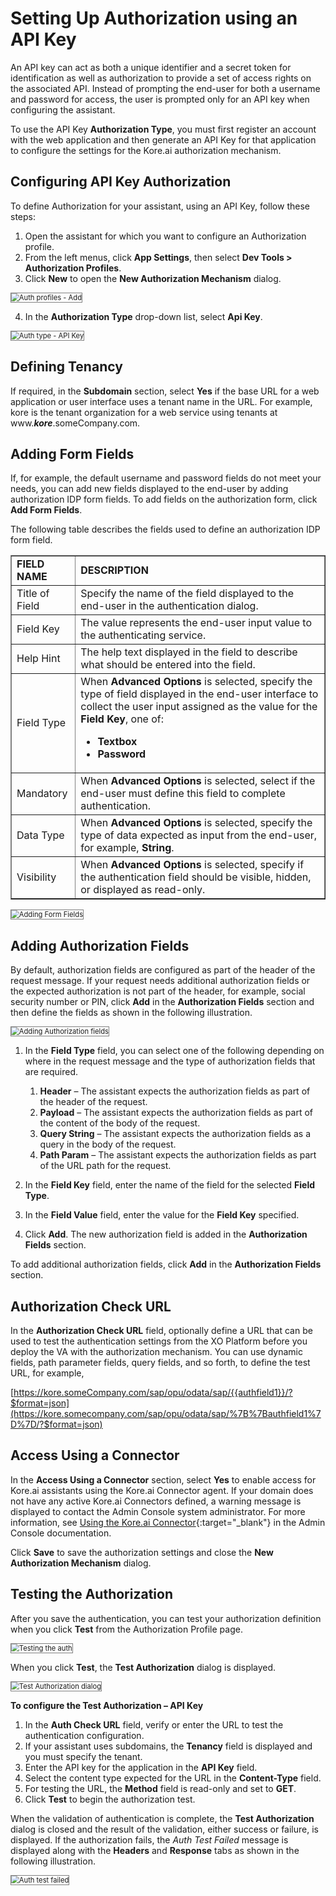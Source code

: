 # Setting Up Authorization using an API Key

An API key can act as both a unique identifier and a secret token for identification as well as authorization to provide a set of access rights on the associated API. Instead of prompting the end-user for both a username and password for access, the user is prompted only for an API key when configuring the assistant.

To use the API Key **Authorization Type**, you must first register an account with the web application and then generate an API Key for that application to configure the settings for the Kore.ai authorization mechanism.


## Configuring API Key Authorization

To define Authorization for your assistant, using an API Key, follow these steps:

1. Open the assistant for which you want to configure an Authorization profile.
2. From the left menus, click **App Settings**, then select **Dev Tools > Authorization Profiles**.
3. Click **New** to open the **New Authorization Mechanism** dialog. 
<img src="../images/basic-auth-img2.png" alt="Auth profiles - Add" title="Auth profiles - Add" style="border: 1px solid gray;zoom:80%;"/>

4. In the **Authorization Type** drop-down list, select **Api Key**.  
<img src="../images/api-key-img2.png" alt="Auth type - API Key" title="Auth type - API Key" style="border: 1px solid gray;zoom:80%;"/>

## Defining Tenancy

If required, in the **Subdomain** section, select **Yes** if the base URL for a web application or user interface uses a tenant name in the URL. For example, kore is the tenant organization for a web service using tenants at www.**_kore_**.someCompany.com.


## Adding Form Fields

If, for example, the default username and password fields do not meet your needs, you can add new fields displayed to the end-user by adding authorization IDP form fields. To add fields on the authorization form, click **Add Form Fields**.

The following table describes the fields used to define an authorization IDP form field.


<table border="1">
  <tr>
   <td><strong>FIELD NAME</strong>
   </td>
   <td><strong>DESCRIPTION</strong>
   </td>
  </tr>
  <tr>
   <td>Title of Field
   </td>
   <td>Specify the name of the field displayed to the end-user in the authentication dialog.
   </td>
  </tr>
  <tr>
   <td>Field Key
   </td>
   <td>The value represents the end-user input value to the authenticating service.
   </td>
  </tr>
  <tr>
   <td>Help Hint
   </td>
   <td>The help text displayed in the field to describe what should be entered into the field.
   </td>
  </tr>
  <tr>
   <td>Field Type
   </td>
   <td>When <strong>Advanced Options</strong> is selected, specify the type of field displayed in the end-user interface to collect the user input assigned as the value for the <strong>Field Key</strong>, one of:
<ul>

<li><strong>Textbox</strong>

<li><strong>Password</strong>
</li>
</ul>
   </td>
  </tr>
  <tr>
   <td>Mandatory
   </td>
   <td>When <strong>Advanced Options</strong> is selected, select if the end-user must define this field to complete authentication.
   </td>
  </tr>
  <tr>
   <td>Data Type
   </td>
   <td>When <strong>Advanced Options</strong> is selected, specify the type of data expected as input from the end-user, for example, <strong>String</strong>.
   </td>
  </tr>
  <tr>
   <td>Visibility
   </td>
   <td>When <strong>Advanced Options</strong> is selected, specify if the authentication field should be visible, hidden, or displayed as read-only.
   </td>
  </tr>
</table>

<img src="../images/api-key-img3.png" alt="Adding Form Fields" title="Adding Form Fields" style="border: 1px solid gray;zoom:80%;"/>


## Adding Authorization Fields

By default, authorization fields are configured as part of the header of the request message. If your request needs additional authorization fields or the expected authorization is not part of the header, for example, social security number or PIN, click **Add** in the **Authorization Fields** section and then define the fields as shown in the following illustration.

<img src="../images/api-key-img4.png" alt="Adding Authorization fields" title="Adding Authorization fields" style="border: 1px solid gray;zoom:80%;"/>


1. In the **Field Type** field, you can select one of the following depending on where in the request message and the type of authorization fields that are required.
    1. **Header** – The assistant expects the authorization fields as part of the header of the request.
    2. **Payload** – The assistant expects the authorization fields as part of the content of the body of the request.
    3. **Query String** – The assistant expects the authorization fields as a query in the body of the request.
    4. **Path Param** – The assistant expects the authorization fields as part of the URL path for the request.

2. In the **Field Key** field, enter the name of the field for the selected **Field Type**.
3. In the **Field Value** field, enter the value for the **Field Key** specified.
4. Click **Add**. The new authorization field is added in the **Authorization Fields** section.

To add additional authorization fields, click **Add** in the **Authorization Fields** section.


## Authorization Check URL

In the **Authorization Check URL** field, optionally define a URL that can be used to test the authentication settings from the XO Platform before you deploy the VA with the authorization mechanism. You can use dynamic fields, path parameter fields, query fields, and so forth, to define the test URL, for example,

[https://kore.someCompany.com/sap/opu/odata/sap/{{authfield1}}/?$format=json](https://kore.somecompany.com/sap/opu/odata/sap/%7B%7Bauthfield1%7D%7D/?$format=json)


## Access Using a Connector

In the **Access Using a Connector** section, select **Yes** to enable access for Kore.ai assistants using the Kore.ai Connector agent. If your domain does not have any active Kore.ai Connectors defined, a warning message is displayed to contact the Admin Console system administrator. For more information, see [Using the Kore.ai Connector](../../../../administration/kore-ai-connector){:target="_blank"} in the Admin Console documentation.

Click **Save** to save the authorization settings and close the **New Authorization Mechanism** dialog.


## Testing the Authorization

After you save the authentication, you can test your authorization definition when you click **Test** from the Authorization Profile page.

<img src="../images/api-key-img5.png" alt="Testing the auth" title="Testing the auth" style="border: 1px solid gray;zoom:80%;"/>


When you click **Test**, the **Test Authorization** dialog is displayed.

<img src="../images/api-key-img6.png" alt="Test Authorization dialog" title="Test Authorization dialog" style="border: 1px solid gray;zoom:80%;"/>

**To configure the Test Authorization – API Key**

1. In the **Auth Check URL** field, verify or enter the URL to test the authentication configuration.
2. If your assistant uses subdomains, the **Tenancy** field is displayed and you must specify the tenant.
3. Enter the API key for the application in the **API Key** field.
4. Select the content type expected for the URL in the **Content-Type** field.
5. For testing the URL, the **Method** field is read-only and set to **GET**.
6. Click **Test** to begin the authorization test.

When the validation of authentication is complete, the **Test Authorization** dialog is closed and the result of the validation, either success or failure, is displayed. If the authorization fails, the _Auth Test Failed_ message is displayed along with the **Headers** and **Response** tabs as shown in the following illustration.

<img src="../images/api-key-img7.png" alt="Auth test failed" title="Auth test failed" style="border: 1px solid gray;zoom:80%;"/>
